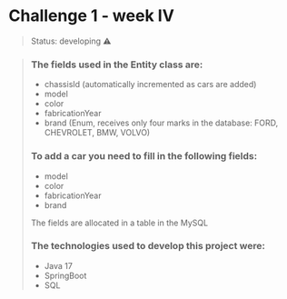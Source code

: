 <h1>Challenge 1 - week IV</h1>

> Status: developing ⚠️

> ### The fields used in the Entity class are:
> + chassisId (automatically incremented as cars are added)
> + model
> + color
> + fabricationYear
> + brand (Enum, receives only four marks in the database: FORD, CHEVROLET, BMW, VOLVO)
>
> ### To add a car you need to fill in the following fields:
> + model
> + color
> + fabricationYear
> + brand
>
> The fields are allocated in a table in the MySQL
>
> ### The technologies used to develop this project were:
> + Java 17
> + SpringBoot
> + SQL

  
